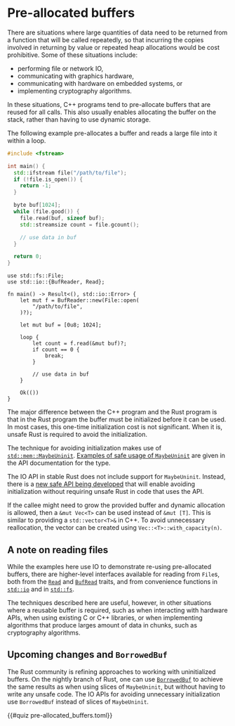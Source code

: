 # Pre-allocated buffers

There are situations where large quantities of data need to be returned from a
function that will be called repeatedly, so that incurring the copies involved
in returning by value or repeated heap allocations would be cost prohibitive.
Some of these situations include:

- performing file or network IO,
- communicating with graphics hardware,
- communicating with hardware on embedded systems, or
- implementing cryptography algorithms.

In these situations, C++ programs tend to pre-allocate buffers that are reused
for all calls. This also usually enables allocating the buffer on the stack,
rather than having to use dynamic storage.

The following example pre-allocates a buffer and reads a large file into it
within a loop.

<div class="comparison">

```cpp
#include <fstream>

int main() {
  std::ifstream file("/path/to/file");
  if (!file.is_open()) {
    return -1;
  }

  byte buf[1024];
  while (file.good()) {
    file.read(buf, sizeof buf);
    std::streamsize count = file.gcount();

    // use data in buf
  }

  return 0;
}
```

```rust,no_run
use std::fs::File;
use std::io::{BufReader, Read};

fn main() -> Result<(), std::io::Error> {
    let mut f = BufReader::new(File::open(
        "/path/to/file",
    )?);

    let mut buf = [0u8; 1024];

    loop {
        let count = f.read(&mut buf)?;
        if count == 0 {
            break;
        }

        // use data in buf
    }

    Ok(())
}
```

</div>

The major difference between the C++ program and the Rust program is that in the
Rust program the buffer must be initialized before it can be used. In most
cases, this one-time initialization cost is not significant. When it is, unsafe
Rust is required to avoid the initialization.

The technique for avoiding initialization makes use of
[`std::mem::MaybeUninit`](https://doc.rust-lang.org/std/mem/union.MaybeUninit.html).
[Examples of safe usage of
`MaybeUninit`](https://doc.rust-lang.org/std/mem/union.MaybeUninit.html#examples)
are given in the API documentation for the type.

The IO API in stable Rust does not include support for `MaybeUninit`. Instead,
there is a [new safe API being developed](#upcoming-changes-and-borrowedbuf)
that will enable avoiding initialization without requiring unsafe Rust in code
that uses the API.

If the callee might need to grow the provided buffer and dynamic allocation is
allowed, then a `&mut Vec<T>` can be used instead of `&mut [T]`. This is similar
to providing a `std::vector<T>&` in C++. To avoid unnecessary reallocation, the
vector can be created using `Vec::<T>::with_capacity(n)`.

## A note on reading files

While the examples here use IO to demonstrate re-using pre-allocated buffers,
there are higher-level interfaces available for reading from `File`s, both from
the [`Read`](https://doc.rust-lang.org/std/io/trait.Read.html) and
[`BufRead`](https://doc.rust-lang.org/std/io/trait.BufRead.html) traits, and
from convenience functions in
[`std::io`](https://doc.rust-lang.org/std/io/index.html#functions-1) and in
[`std::fs`](https://doc.rust-lang.org/std/fs/index.html#functions-1).

The techniques described here are useful, however, in other situations where a
reusable buffer is required, such as when interacting with hardware APIs, when
using existing C or C++ libraries, or when implementing algorithms that produce
larges amount of data in chunks, such as cryptography algorithms.

## Upcoming changes and `BorrowedBuf`

The Rust community is refining approaches to working with uninitialized buffers.
On the nightly branch of Rust, one can use
[`BorrowedBuf`](https://doc.rust-lang.org/std/io/struct.BorrowedBuf.html) to
achieve the same results as when using slices of `MaybeUninit`, but without
having to write any unsafe code. The IO APIs for avoiding unnecessary
initialization use `BorrowedBuf` instead of slices of `MaybeUninit`.

{{#quiz pre-allocated_buffers.toml}}
